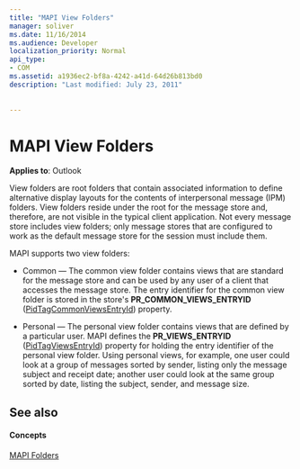 ```yaml
---
title: "MAPI View Folders"
manager: soliver
ms.date: 11/16/2014
ms.audience: Developer
localization_priority: Normal
api_type:
- COM
ms.assetid: a1936ec2-bf8a-4242-a41d-64d26b813bd0
description: "Last modified: July 23, 2011"
 
 
---
```


# MAPI View Folders

  
  
**Applies to**: Outlook 
  
View folders are root folders that contain associated information to define alternative display layouts for the contents of interpersonal message (IPM) folders. View folders reside under the root for the message store and, therefore, are not visible in the typical client application. Not every message store includes view folders; only message stores that are configured to work as the default message store for the session must include them.  
  
MAPI supports two view folders:
  
- Common — The common view folder contains views that are standard for the message store and can be used by any user of a client that accesses the message store. The entry identifier for the common view folder is stored in the store's **PR_COMMON_VIEWS_ENTRYID** ([PidTagCommonViewsEntryId](pidtagcommonviewsentryid-canonical-property.md)) property.
    
- Personal — The personal view folder contains views that are defined by a particular user. MAPI defines the **PR_VIEWS_ENTRYID** ([PidTagViewsEntryId](pidtagviewsentryid-canonical-property.md)) property for holding the entry identifier of the personal view folder. Using personal views, for example, one user could look at a group of messages sorted by sender, listing only the message subject and receipt date; another user could look at the same group sorted by date, listing the subject, sender, and message size.
    
## See also

#### Concepts

[MAPI Folders](mapi-folders.md)

